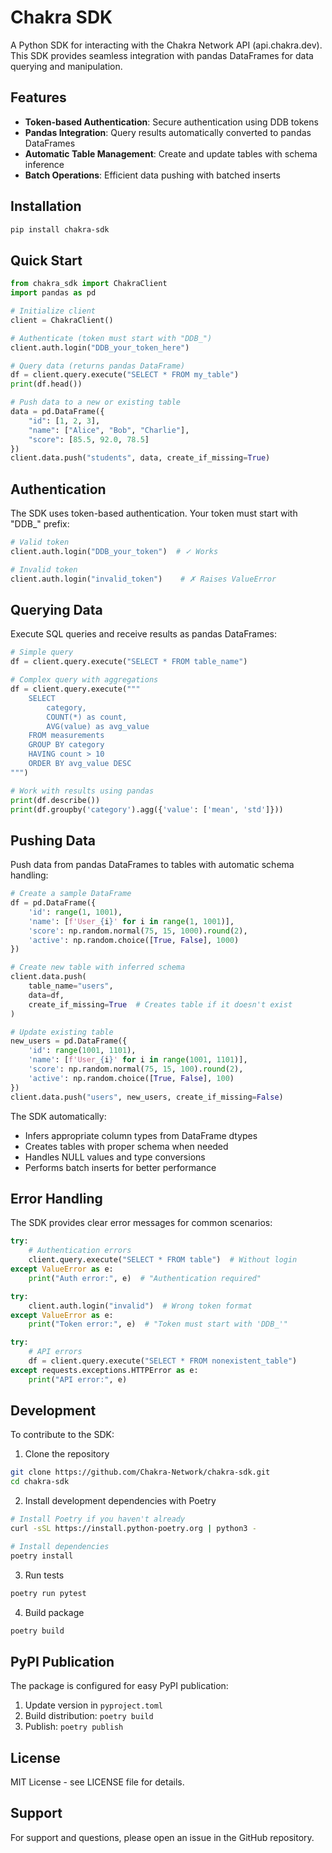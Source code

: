 # Chakra SDK

A Python SDK for interacting with the Chakra Network API (api.chakra.dev). This SDK provides seamless integration with pandas DataFrames for data querying and manipulation.

## Features

- **Token-based Authentication**: Secure authentication using DDB tokens
- **Pandas Integration**: Query results automatically converted to pandas DataFrames
- **Automatic Table Management**: Create and update tables with schema inference
- **Batch Operations**: Efficient data pushing with batched inserts

## Installation

```bash
pip install chakra-sdk
```

## Quick Start

```python
from chakra_sdk import ChakraClient
import pandas as pd

# Initialize client
client = ChakraClient()

# Authenticate (token must start with "DDB_")
client.auth.login("DDB_your_token_here")

# Query data (returns pandas DataFrame)
df = client.query.execute("SELECT * FROM my_table")
print(df.head())

# Push data to a new or existing table
data = pd.DataFrame({
    "id": [1, 2, 3],
    "name": ["Alice", "Bob", "Charlie"],
    "score": [85.5, 92.0, 78.5]
})
client.data.push("students", data, create_if_missing=True)
```

## Authentication

The SDK uses token-based authentication. Your token must start with "DDB_" prefix:

```python
# Valid token
client.auth.login("DDB_your_token")  # ✓ Works

# Invalid token
client.auth.login("invalid_token")    # ✗ Raises ValueError
```

## Querying Data

Execute SQL queries and receive results as pandas DataFrames:

```python
# Simple query
df = client.query.execute("SELECT * FROM table_name")

# Complex query with aggregations
df = client.query.execute("""
    SELECT 
        category,
        COUNT(*) as count,
        AVG(value) as avg_value
    FROM measurements
    GROUP BY category
    HAVING count > 10
    ORDER BY avg_value DESC
""")

# Work with results using pandas
print(df.describe())
print(df.groupby('category').agg({'value': ['mean', 'std']}))
```

## Pushing Data

Push data from pandas DataFrames to tables with automatic schema handling:

```python
# Create a sample DataFrame
df = pd.DataFrame({
    'id': range(1, 1001),
    'name': [f'User_{i}' for i in range(1, 1001)],
    'score': np.random.normal(75, 15, 1000).round(2),
    'active': np.random.choice([True, False], 1000)
})

# Create new table with inferred schema
client.data.push(
    table_name="users",
    data=df,
    create_if_missing=True  # Creates table if it doesn't exist
)

# Update existing table
new_users = pd.DataFrame({
    'id': range(1001, 1101),
    'name': [f'User_{i}' for i in range(1001, 1101)],
    'score': np.random.normal(75, 15, 100).round(2),
    'active': np.random.choice([True, False], 100)
})
client.data.push("users", new_users, create_if_missing=False)
```

The SDK automatically:
- Infers appropriate column types from DataFrame dtypes
- Creates tables with proper schema when needed
- Handles NULL values and type conversions
- Performs batch inserts for better performance

## Error Handling

The SDK provides clear error messages for common scenarios:

```python
try:
    # Authentication errors
    client.query.execute("SELECT * FROM table")  # Without login
except ValueError as e:
    print("Auth error:", e)  # "Authentication required"

try:
    client.auth.login("invalid")  # Wrong token format
except ValueError as e:
    print("Token error:", e)  # "Token must start with 'DDB_'"

try:
    # API errors
    df = client.query.execute("SELECT * FROM nonexistent_table")
except requests.exceptions.HTTPError as e:
    print("API error:", e)
```

## Development

To contribute to the SDK:

1. Clone the repository
```bash
git clone https://github.com/Chakra-Network/chakra-sdk.git
cd chakra-sdk
```

2. Install development dependencies with Poetry
```bash
# Install Poetry if you haven't already
curl -sSL https://install.python-poetry.org | python3 -

# Install dependencies
poetry install
```

3. Run tests
```bash
poetry run pytest
```

4. Build package
```bash
poetry build
```

## PyPI Publication

The package is configured for easy PyPI publication:

1. Update version in `pyproject.toml`
2. Build distribution: `poetry build`
3. Publish: `poetry publish`

## License

MIT License - see LICENSE file for details.

## Support

For support and questions, please open an issue in the GitHub repository.
